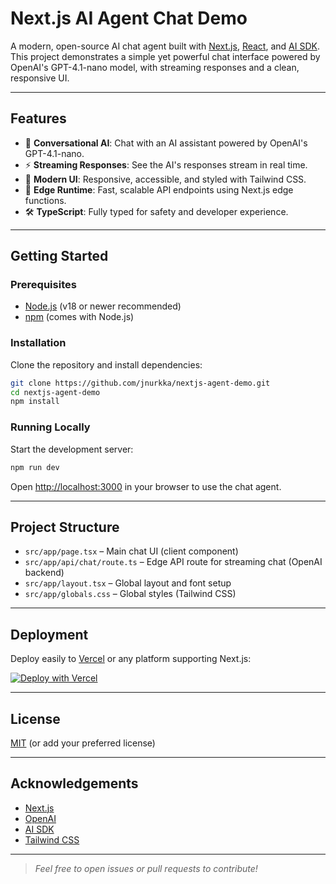 # Next.js AI Agent Chat Demo

A modern, open-source AI chat agent built with [Next.js](https://nextjs.org/), [React](https://react.dev/), and [AI SDK](https://sdk.vercel.ai/docs). This project demonstrates a simple yet powerful chat interface powered by OpenAI's GPT-4.1-nano model, with streaming responses and a clean, responsive UI.

---

## Features

- 🤖 **Conversational AI**: Chat with an AI assistant powered by OpenAI's GPT-4.1-nano.
- ⚡ **Streaming Responses**: See the AI's responses stream in real time.
- 🎨 **Modern UI**: Responsive, accessible, and styled with Tailwind CSS.
- 🚀 **Edge Runtime**: Fast, scalable API endpoints using Next.js edge functions.
- 🛠️ **TypeScript**: Fully typed for safety and developer experience.

---

## Getting Started

### Prerequisites
- [Node.js](https://nodejs.org/) (v18 or newer recommended)
- [npm](https://www.npmjs.com/) (comes with Node.js)

### Installation

Clone the repository and install dependencies:

```bash
git clone https://github.com/jnurkka/nextjs-agent-demo.git
cd nextjs-agent-demo
npm install
```

### Running Locally

Start the development server:

```bash
npm run dev
```

Open [http://localhost:3000](http://localhost:3000) in your browser to use the chat agent.

---

## Project Structure

- `src/app/page.tsx` – Main chat UI (client component)
- `src/app/api/chat/route.ts` – Edge API route for streaming chat (OpenAI backend)
- `src/app/layout.tsx` – Global layout and font setup
- `src/app/globals.css` – Global styles (Tailwind CSS)

---

## Deployment

Deploy easily to [Vercel](https://vercel.com/) or any platform supporting Next.js:

[![Deploy with Vercel](https://vercel.com/button)](https://vercel.com/new?repo=https://github.com/YOUR_GITHUB_USERNAME/nextjs-agent-demo)

---

## License

[MIT](LICENSE) (or add your preferred license)

---

## Acknowledgements
- [Next.js](https://nextjs.org/)
- [OpenAI](https://openai.com/)
- [AI SDK](https://sdk.vercel.ai/docs)
- [Tailwind CSS](https://tailwindcss.com/)

---

> _Feel free to open issues or pull requests to contribute!_
